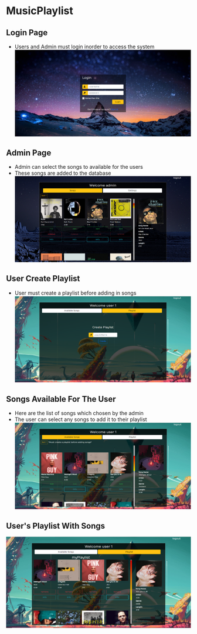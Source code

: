 # MusicPlaylist
## Login Page
- Users and Admin must login inorder to access the system
![image](https://github.com/Jenil-Vekaria/MusicPlaylist/blob/master/Screenshots/login.png?raw=true)

## Admin Page
- Admin can select the songs to available for the users
- These songs are added to the database
![image](https://github.com/Jenil-Vekaria/MusicPlaylist/blob/master/Screenshots/admin.png?raw=true)

## User Create Playlist
- User must create a playlist before adding in songs
![image](https://github.com/Jenil-Vekaria/MusicPlaylist/blob/master/Screenshots/create_playlist.png?raw=true)

## Songs Available For The User
- Here are the list of songs which chosen by the admin
- The user can select any songs to add it to their playlist
![image](https://github.com/Jenil-Vekaria/MusicPlaylist/blob/master/Screenshots/choose_songs.png?raw=true)

## User's Playlist With Songs
![image](https://github.com/Jenil-Vekaria/MusicPlaylist/blob/master/Screenshots/playlist.png?raw=true)


